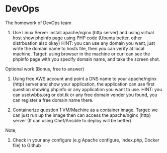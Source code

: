 # DevOps
The homework of DevOps team

1. Use Linux Server install apache/nginx (http server) and using virtual host show phpinfo page using PHP code (Ubuntu better, other distrbuation also okay) HINT: you can use any domain you want, just write the domain name to hosts file, then you can verify at local machine. Target: using browser in the machine or curl can see the phpinfo page with you specify domain name, and take the screen shot. 

Optional work (Bonus, free to answer)
1. Using free AWS account and point a DNS name to your apache/nginx (http) server and show your application, the application can use first question showing phpinfo or any application you want to use. HINT: you can usetwbbs.org or dot.tk or any free domain vender you found, you can register a free domain name there.

2. Containerize question 1 VM/Machine as a container image. Target: we can just run up the image then can access the apache/nginx (http) server (If can using Chef/Ansible to deploy will be better)

Note,
1. Check in your any configure (e.g Apache configure, index.php, Docker file) to Github
